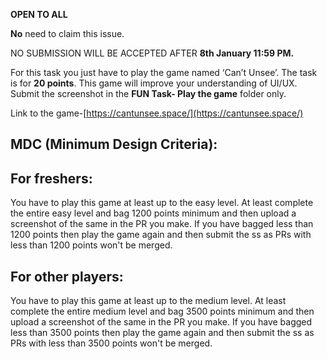 **OPEN TO ALL**

**No** need to claim this issue.

NO SUBMISSION WILL BE ACCEPTED AFTER **8th January 11:59 PM.**

For this task you just have to play the game named ‘Can’t Unsee’. The task is for **20 points**. This game will improve your understanding of UI/UX. Submit the screenshot in the **FUN Task- Play the game** folder only.

Link to the game-[https://cantunsee.space/](https://cantunsee.space/)

## **MDC (Minimum Design Criteria):**

## For freshers:

You have to play this game at least up to the easy level. At least complete the entire easy level and bag 1200 points minimum and then upload a screenshot of the same in the PR you make. If you have bagged less than 1200 points then play the game again and then submit the ss as PRs with less than 1200 points won't be merged. 

## For other players:

You have to play this game at least up to the medium level. At least complete the entire medium level and bag 3500 points minimum and then upload a screenshot of the same in the PR you make. If you have bagged less than 3500 points then play the game again and then submit the ss as PRs with less than 3500 points won't be merged.